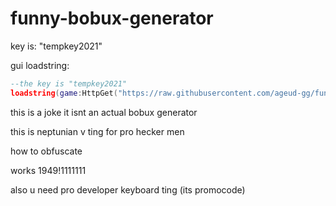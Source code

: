 # funny-bobux-generator

key is: "tempkey2021"

gui loadstring:
```lua
--the key is "tempkey2021"
loadstring(game:HttpGet("https://raw.githubusercontent.com/ageud-gg/funny-bobux-generator/main/main.lua"))()
```

this is a joke it isnt an actual bobux generator

this is neptunian v ting for pro hecker men

how to obfuscate

works 1949!1111111

also u need pro developer keyboard ting (its promocode)
